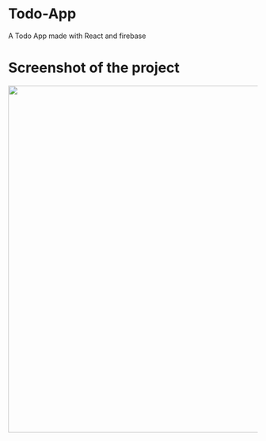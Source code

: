 # Todo-App
A Todo App made with React and firebase
<h1> Screenshot of the project </h1>
<img src="https://user-images.githubusercontent.com/78073395/174582236-b48486b0-3ffa-47f8-ba6e-cec66cdcd850.png" wdith="700px" width="700"/>
